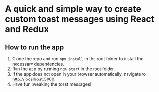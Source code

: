 # A quick and simple way to create custom toast messages using React and Redux

## How to run the app

1. Clone the repo and run `npm install` in the root folder to install the necessary dependencies.
2. Run the app by running `npm start` in the root folder.
3. If the app does not open in your browser automatically, navigate to [http://localhost:3000](http://localhost:3000).
4. Have fun tweaking the toast messages!

